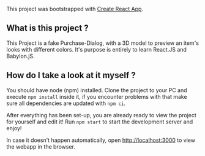 This project was bootstrapped with [Create React App](https://github.com/facebook/create-react-app).

## What is this project ?

This Project is a fake Purchase-Dialog, with a 3D model to preview an item's looks with different colors.
It's purpose is entirely to learn React.JS and Babylon.jS.

## How do I take a look at it myself ?

You should have node (npm) installed.
Clone the project to your PC and execute `npm install` inside it, if you encounter problems with that make sure all dependencies are updated with `npm ci`.

After everything has been set-up, you are already ready to view the project for yourself and edit it!
Run `npm start` to start the development server and enjoy!

In case it doesn't happen automatically, open [http://localhost:3000](http://localhost:3000) to view the webapp in the browser.
